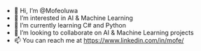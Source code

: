 - 👋 Hi, I’m @Mofeoluwa
- 👀 I’m interested in AI & Machine Learning
- 🌱 I’m currently learning C# and Python
- 💞️ I’m looking to collaborate on AI & Machine Learning projects
- 📫 You can reach me at https://www.linkedin.com/in/mofe/

<!---
Mofeoluwa/Mofeoluwa is a ✨ special ✨ repository because its `README.md` (this file) appears on your GitHub profile.
You can click the Preview link to take a look at your changes.
--->

